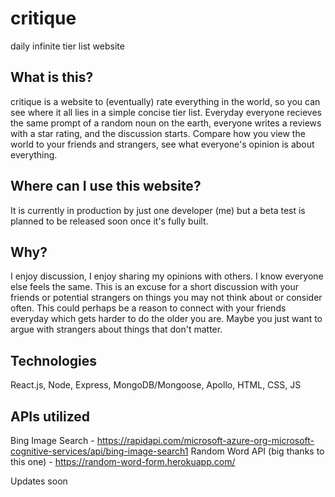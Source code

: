 # critique
daily infinite tier list website

## What is this?
critique is a website to (eventually) rate everything in the world, so you can see where it all lies in a simple concise tier list.
Everyday everyone recieves the same prompt of a random noun on the earth, everyone writes a reviews with a star rating, and the discussion starts.
Compare how you view the world to your friends and strangers, see what everyone's opinion is about everything.

## Where can I use this website?
It is currently in production by just one developer (me) but a beta test is planned to be released soon once it's fully built.

## Why?
I enjoy discussion, I enjoy sharing my opinions with others. I know everyone else feels the same. This is an excuse for a short discussion with your friends
or potential strangers on things you may not think about or consider often. This could perhaps be a reason to connect with your friends everyday which
gets harder to do the older you are. Maybe you just want to argue with strangers about things that don't matter.

## Technologies

React.js, Node, Express, MongoDB/Mongoose, Apollo, HTML, CSS, JS

## APIs utilized

Bing Image Search - https://rapidapi.com/microsoft-azure-org-microsoft-cognitive-services/api/bing-image-search1
Random Word API (big thanks to this one) - https://random-word-form.herokuapp.com/

Updates soon